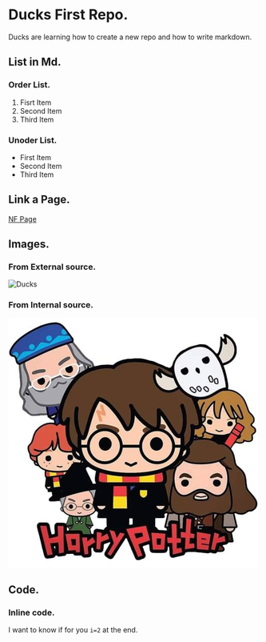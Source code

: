 # Ducks First Repo.

Ducks are learning how to create a new repo and how to write markdown.


## List in Md.

### Order List.
1. Fisrt Item
2. Second Item
3. Third Item

### Unoder List.
- First Item
- Second Item
- Third Item

## Link a Page.

[NF Page](https://www.neuefische.de/)


## Images.

### From External source.

![Ducks](https://i0.wp.com/maineaudubon.org/wp-content/uploads/2021/06/DougHitchcoxMallard01.jpg?resize=1024%2C525&ssl=1)

### From Internal source.

![Harry Potter Characters](/harry-potter-charactes.jpeg)


## Code.

### Inline code.

I want to know if for you `i=2` at the end.
